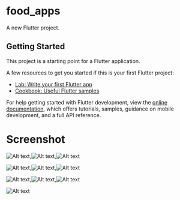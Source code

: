 # food_apps

A new Flutter project.

## Getting Started

This project is a starting point for a Flutter application.

A few resources to get you started if this is your first Flutter project:

- [Lab: Write your first Flutter app](https://docs.flutter.dev/get-started/codelab)
- [Cookbook: Useful Flutter samples](https://docs.flutter.dev/cookbook)

For help getting started with Flutter development, view the
[online documentation](https://docs.flutter.dev/), which offers tutorials,
samples, guidance on mobile development, and a full API reference.

# Screenshot
![Alt text](https://github.com/wahhya/Project-1/blob/main/Screenshot%202023-12-13%20163020.png),![Alt text](https://github.com/wahhya/Project-1/blob/main/Screenshot%202023-12-13%20163901.png),![Alt text](https://github.com/wahhya/Project-1/blob/main/Screenshot%202023-12-13%20163834.png)

![Alt text](https://github.com/wahhya/Project-1/blob/main/Screenshot%202023-12-13%20164108.png),![Alt text](https://github.com/wahhya/Project-1/blob/main/Screenshot%202023-12-13%20164319.png),![Alt text](https://github.com/wahhya/Project-1/blob/main/Screenshot%202023-12-13%20164440.png)

![Alt text](https://github.com/wahhya/Project-1/blob/main/Screenshot%202023-12-13%20164542.png),![Alt text](https://github.com/wahhya/Project-1/blob/main/Screenshot%202023-12-13%20164629.png),![Alt text](https://github.com/wahhya/Project-1/blob/main/Screenshot%202023-12-13%20164950.png)

![Alt text](https://github.com/wahhya/Project-1/blob/main/Screenshot%202023-12-13%20165111.png)





